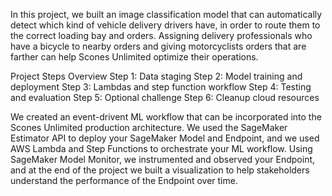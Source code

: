 In this project, we built an image classification model that can automatically detect which kind of vehicle delivery drivers have, in order to route them to the correct loading bay and orders. Assigning delivery professionals who have a bicycle to nearby orders and giving motorcyclists orders that are farther can help Scones Unlimited optimize their operations.

Project Steps Overview
Step 1: Data staging
Step 2: Model training and deployment
Step 3: Lambdas and step function workflow
Step 4: Testing and evaluation
Step 5: Optional challenge
Step 6: Cleanup cloud resources

We created an event-drivent ML workflow that can be incorporated into the Scones Unlimited production architecture. We used the SageMaker Estimator API to deploy your SageMaker Model and Endpoint, and we used AWS Lambda and Step Functions to orchestrate your ML workflow. Using SageMaker Model Monitor, we instrumented and observed your Endpoint, and at the end of the project we built a visualization to help stakeholders understand the performance of the Endpoint over time.
